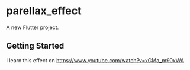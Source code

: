 # parellax_effect

A new Flutter project.

## Getting Started

I learn this effect on https://www.youtube.com/watch?v=xGMa_m90xWA

